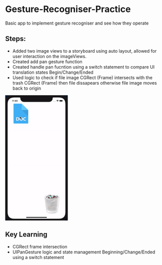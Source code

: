 # Gesture-Recogniser-Practice
Basic app to implement gesture recogniser and see how they operate

## Steps:

* Added two image views to a storyboard using auto layout, allowed for user interaction on the imageViews. 
* Created add pan gesture function
* Created handle pan fucntion using a switch statement to compare UI translation states Begin/Change/Ended 
* Used logic to check if file image CGRect (Frame) intersects with the trash CGRect (Frame) then file dissapears otherwise file image moves back to origin

<img src="gesture.gif" width="200" height="400" />

## Key Learning

* CGRect frame intersection
* UIPanGesture logic and state management Beginning/Change/Ended using a switch statement
